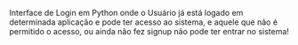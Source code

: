 Interface de Login em Python onde o Usuário já está logado em determinada aplicação e pode ter acesso ao sistema, 
e aquele que não é permitido o acesso, ou ainda não fez signup não pode ter entrar no sistema!
